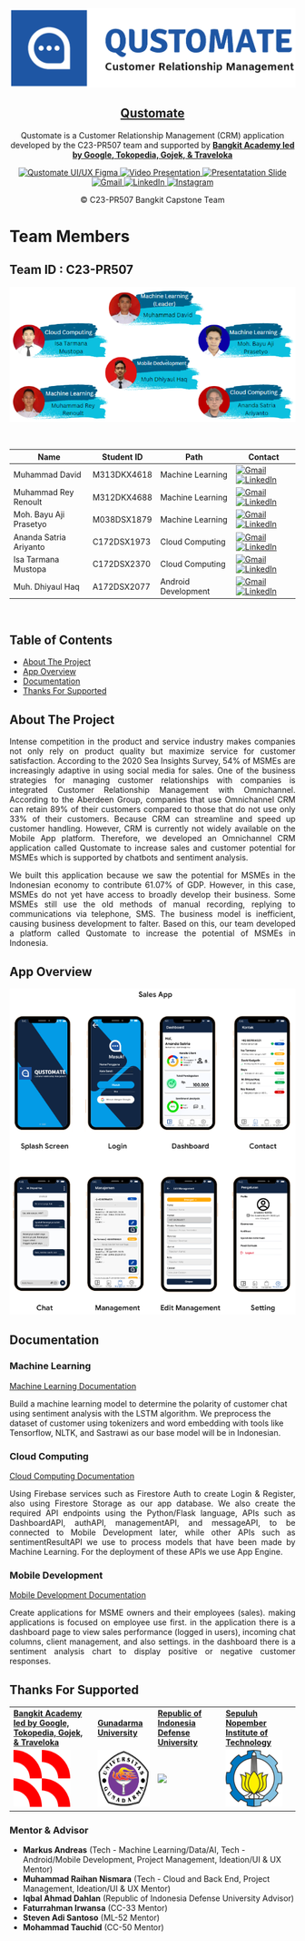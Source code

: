 <!-- Qustomate -->
<p align="center">
  <img src="Logo-Images/logo-customate-dengan-tulisan.png">
  <h2 align="center"><a href="https://github.com/Qustomate/Capstone-Project-Qustomate">Qustomate</a></h2>
  <p align="center">Qustomate is a Customer Relationship Management (CRM) application developed by the C23-PR507 team and supported by <a href="https://grow.google/intl/id_id/bangkit/"><strong>Bangkit Academy led by Google, Tokopedia, Gojek, & Traveloka</strong></a><p>
  <p align="center">
    <a href=https://www.figma.com/file/XoxgSN9qW5ysWAziRks1Sk/Capstone-OmniChannel-CRM?type=design&node-id=84-2&t=nHHfNeJelSfMpcJk-0">
    	<img src="https://img.shields.io/badge/%E2%9C%A8-Qustomate%20UI/UX%20Figma-1e56a4.svg?style=flat&colorA=0a0a0a" alt="Qustomate UI/UX Figma" />
    </a>
    <a href="">
    	<img src="https://img.shields.io/badge/%E2%9C%A8-Video%20Presentation-1e56a4.svg?style=flat&colorA=0a0a0a" alt="Video Presentation" />
    </a>
    <a href="https://www.canva.com/design/DAFiB0p2__8/K_kgk5_pW66aFW6LK3jIxg/edit?utm_content=DAFiB0p2__8&utm_campaign=designshare&utm_medium=link2&utm_source=sharebutton">
    	<img src="https://img.shields.io/badge/%E2%9C%A8-Presentation%20Slide-1e56a4.svg?style=flat&colorA=0a0a0a" alt="Presentatation Slide" />
    </a>
    <a href="mailto:qustomate.bangkit@gmail.com">
    	<img src="https://img.shields.io/badge/Qustomate-Gmail-red?logo=Gmail" alt="Gmail" />
    </a>
    <a href="https://www.linkedin.com/company/qustomate/?viewAsMember=true">
    	<img src="https://img.shields.io/badge/Qustomate-LinkedIn-3949AB?logo=linkedin" alt="LinkedIn" />
    </a>
    <a href="http://instagram.com/qustomate.id">
    	<img src="https://img.shields.io/badge/Qustomate-Instagram-red?logo=instagram" alt="Instagram" />
    </a>
  </p>
  <p align="center">© C23-PR507 Bangkit Capstone Team</p>
</p>

# Team Members

## Team ID : C23-PR507
                   
<p align="center"><img src="Logo-Images/Team_Member.PNG"></p>

<br>

| Name                   | Student ID  | Path                | Contact |
| ---------------------- | ----------  | ------------------- | ------- |
| Muhammad David         | M313DKX4618 | Machine Learning    | [![Gmail](https://img.shields.io/badge/contact%20me-Gmail-red?logo=Gmail)](mailto:M313DKX4618@bangkit.academy) [![LinkedIn](https://img.shields.io/badge/contact%20me-LinkedIn-3949AB?logo=linkedin)](https://www.linkedin.com/in/muhdavid/) |
| Muhammad Rey Renoult   | M312DKX4688 | Machine Learning    | [![Gmail](https://img.shields.io/badge/contact%20me-Gmail-red?logo=Gmail)](mailto:M312DKX4688@bangkit.academy) [![LinkedIn](https://img.shields.io/badge/contact%20me-LinkedIn-3949AB?logo=linkedin)](https://www.linkedin.com/in/muhammad-rey-renoult-166479148/) |
| Moh. Bayu Aji Prasetyo | M038DSX1879 | Machine Learning    | [![Gmail](https://img.shields.io/badge/contact%20me-Gmail-red?logo=Gmail)](mailto:M038DSX1879@bangkit.academy) [![LinkedIn](https://img.shields.io/badge/contact%20me-LinkedIn-3949AB?logo=linkedin)](https://www.linkedin.com/in/mbayuprasetyo/) |
| Ananda Satria Ariyanto | C172DSX1973 | Cloud Computing     | [![Gmail](https://img.shields.io/badge/contact%20me-Gmail-red?logo=Gmail)](mailto:C172DSX1973@bangkit.academy) [![LinkedIn](https://img.shields.io/badge/contact%20me-LinkedIn-3949AB?logo=linkedin)](https://www.linkedin.com/in/ananda-satria-ariyanto-788114253/) |
| Isa Tarmana Mustopa    | C172DSX2370 | Cloud Computing     | [![Gmail](https://img.shields.io/badge/contact%20me-Gmail-red?logo=Gmail)](mailto:C172DSX2370@bangkit.academy) [![LinkedIn](https://img.shields.io/badge/contact%20me-LinkedIn-3949AB?logo=linkedin)](https://www.linkedin.com/in/isatarmanamustopa/) |
| Muh. Dhiyaul Haq       | A172DSX2077 | Android Development | [![Gmail](https://img.shields.io/badge/contact%20me-Gmail-red?logo=Gmail)](mailto:A172DSX2077@bangkit.academy) [![LinkedIn](https://img.shields.io/badge/contact%20me-LinkedIn-3949AB?logo=linkedin)](https://www.linkedin.com/in/muh-dhiyaul-haq-b87960265/) |

<br>

## Table of Contents
- [About The Project](#about-the-project)
- [App Overview](#app-overview)
- [Documentation](#documentation)
- [Thanks For Supported](#thanks-for-supported)

## About The Project
<p align="justify">Intense competition in the product and service industry makes companies not only rely on product quality but maximize service for customer satisfaction. According to the 2020 Sea Insights Survey, 54% of MSMEs are increasingly adaptive in using social media for sales. One of the business strategies for managing customer relationships with companies is integrated Customer Relationship Management with Omnichannel. According to the Aberdeen Group, companies that use Omnichannel CRM can retain 89% of their customers compared to those that do not use only 33% of their customers. Because CRM can streamline and speed up customer handling. However, CRM is currently not widely available on the Mobile App platform. Therefore, we developed an Omnichannel CRM application called Qustomate to increase sales and customer potential for MSMEs which is supported by chatbots and sentiment analysis.</p>

<p align="justify">We built this application because we saw the potential for MSMEs in the Indonesian economy to contribute 61.07% of GDP. However, in this case, MSMEs do not yet have access to broadly develop their business. Some MSMEs still use the old methods of manual recording, replying to communications via telephone, SMS. The business model is inefficient, causing business development to falter. Based on this, our team developed a platform called Qustomate to increase the potential of MSMEs in Indonesia.</p>

## App Overview
<p align="center"><img src="Logo-Images/App_Overview.PNG"></p>

## Documentation
### Machine Learning
  <a href="https://github.com/Qustomate/Capstone-Project-Qustomate/tree/main/ML-models/Model-1">Machine Learning Documentation</a>
  <p>Build a machine learning model to determine the polarity of customer chat using sentiment analysis with the LSTM algorithm. We preprocess the dataset of customer using tokenizers and word embedding with tools like Tensorflow, NLTK, and Sastrawi as our base model will be in Indonesian.</p>

### Cloud Computing
  <a href="https://github.com/Qustomate/Capstone-Project-Qustomate/tree/main/Cloud%20Computing">Cloud Computing Documentation</a>
  <p align="justify">Using Firebase services such as Firestore Auth to create Login & Register, also using Firestore Storage as our app database. We also create the required API endpoints using the Python/Flask language, APIs such as DashboardAPI, authAPI, managementAPI, and messageAPI, to be connected to Mobile Development later, while other APIs such as sentimentResultAPI we use to process models that have been made by Machine Learning. For the deployment of these APIs we use App Engine.</p>

### Mobile Development
  <a href="">Mobile Development Documentation</a>
  <p align="justify">Create applications for MSME owners and their employees (sales). making applications is focused on employee use first. in the application there is a dashboard page to view sales performance (logged in users), incoming chat columns, client management, and also settings. in the dashboard there is a sentiment analysis chart to display positive or negative customer responses.</p>

## Thanks For Supported
<p align="center">
  <table>
    <tr>
      <td><a href="https://grow.google/intl/id_id/bangkit/"><strong>Bangkit Academy led by Google, Tokopedia, Gojek, & Traveloka</strong></a></td>
      <td><a href="https://www.gunadarma.ac.id/"><strong>Gunadarma University</strong></a></td>
      <td><a href="https://www.idu.ac.id/"><strong>Republic of Indonesia Defense University</strong></a></td>
      <td><a href="https://www.its.ac.id/id/beranda/"><strong>Sepuluh Nopember Institute of Technology</strong></a></td>
    </tr>
    <tr>
      <td><img src="Logo-Images/Logo_Bangkit.png" height="100"></td>
      <td><img src="Logo-Images/Logo_Gunadarma.png" height="100"></td>
      <td><img src="Logo-Images/Logo_Unhan.png" height="100"></td>
      <td><img src="Logo-Images/Logo_ITS.png" height="100"></td>
    </tr>
  </table>
</p>

### Mentor & Advisor
- <strong>Markus Andreas</strong> (Tech - Machine Learning/Data/AI, Tech - Android/Mobile Development, Project Management, Ideation/UI & UX Mentor)
- <strong>Muhammad Raihan Nismara</strong> (Tech - Cloud and Back End, Project Management, Ideation/UI & UX Mentor)
- <strong>Iqbal Ahmad Dahlan</strong> (Republic of Indonesia Defense University Advisor)
- <strong>Faturrahman Irwansa</strong> (CC-33 Mentor)
- <strong>Steven Adi Santoso</strong> (ML-52 Mentor)
- <strong>Mohammad Tauchid</strong> (CC-50 Mentor)
